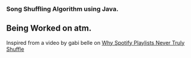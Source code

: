 ### Song Shuffling Algorithm using Java. <br>
## Being Worked on atm. <br>
Inspired from a video by gabi belle on [Why Spotify Playlists Never Truly Shuffle](https://youtu.be/OdLyKETk5o0)